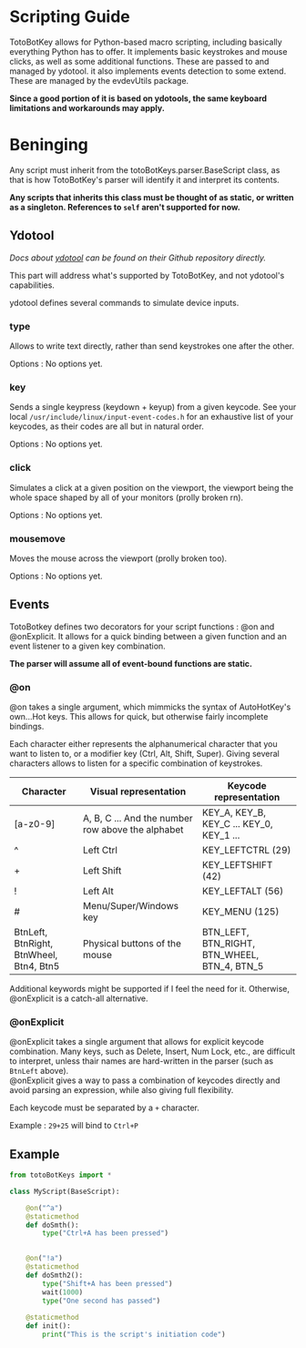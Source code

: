 # Scripting Guide
TotoBotKey allows for Python-based macro scripting, including basically everything Python has to offer.
It implements basic keystrokes and mouse clicks, as well as some additional functions. These are passed to and managed by ydotool.
it also implements events detection to some extend. These are managed by the evdevUtils package.

**Since a good portion of it is based on ydotools, the same keyboard limitations and workarounds may apply.**

# Beninging
Any script must inherit from the totoBotKeys.parser.BaseScript class, as that is how TotoBotKey's parser will identify it and interpret its contents.

**Any scripts that inherits this class must be thought of as static, or written as a singleton. References to `self` aren't supported for now.**

## Ydotool
*Docs about [ydotool](https://github.com/ReimuNotMoe/ydotool) can be found on their Github repository directly.*

This part will address what's supported by TotoBotKey, and not ydotool's capabilities.

ydotool defines several commands to simulate device inputs. 
### type
Allows to write text directly, rather than send keystrokes one after the other.

Options : No options yet.

### key
Sends a single keypress (keydown + keyup) from a given keycode. See your local `/usr/include/linux/input-event-codes.h` for an exhaustive list of your keycodes, as their codes are all but in natural order.

Options : No options yet.

### click
Simulates a click at a given position on the viewport, the viewport being the whole space shaped by all of your monitors (prolly broken rn).

Options : No options yet.

### mousemove
Moves the mouse across the viewport (prolly broken too).

Options : No options yet.

## Events
TotoBotkey defines two decorators for your script functions : @on and @onExplicit.
It allows for a quick binding between a given function and an event listener to a given key combination.

**The parser will assume all of event-bound functions are static.**

### @on
@on takes a single argument, which mimmicks the syntax of AutoHotKey's own...Hot keys.
This allows for quick, but otherwise fairly incomplete bindings.

Each character either represents the alphanumerical character that you want to listen to, or a modifier key (Ctrl, Alt, Shift, Super).
Giving several characters allows to listen for a specific combination of keystrokes.

|Character|Visual representation|Keycode representation|
|---|---|---|
|[a-z0-9]|A, B, C ... And the number row above the alphabet|KEY_A, KEY_B, KEY_C ... KEY_0, KEY_1 ...|
|^|Left Ctrl|KEY_LEFTCTRL (29)|
|+|Left Shift|KEY_LEFTSHIFT (42) |
|!|Left Alt|KEY_LEFTALT (56)|
|#|Menu/Super/Windows key|KEY_MENU (125)|
|BtnLeft, BtnRight, BtnWheel, Btn4, Btn5|Physical buttons of the mouse|BTN_LEFT, BTN_RIGHT, BTN_WHEEL, BTN_4, BTN_5|

Additional keywords might be supported if I feel the need for it. Otherwise, @onExplicit is a catch-all alternative.

### @onExplicit
@onExplicit takes a single argument that allows for explicit keycode combination.
Many keys, such as Delete, Insert, Num Lock, etc., are difficult to interpret, unless thair names are hard-written in the parser (such as `BtnLeft` above).<br>
@onExplicit gives a way to pass a combination of keycodes directly and avoid parsing an expression, while also giving full flexibility.

Each keycode must be separated by a `+` character.

Example : `29+25` will bind to `Ctrl+P`

## Example
```py
from totoBotKeys import *

class MyScript(BaseScript):

    @on("^a")
    @staticmethod
    def doSmth():
        type("Ctrl+A has been pressed")
    

    @on("!a")
    @staticmethod
    def doSmth2():
        type("Shift+A has been pressed")
        wait(1000)
        type("One second has passed")
    
    @staticmethod
    def init():
        print("This is the script's initiation code")


```
